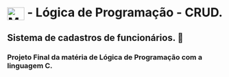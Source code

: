# <img align="center" alt="Math-C" height="30" width="40" src="https://cdn.jsdelivr.net/gh/devicons/devicon/icons/c/c-original.svg"> - Lógica de Programação - CRUD.

## Sistema de cadastros de funcionários. :floppy_disk: 

### Projeto Final da matéria de Lógica de Programação com a linguagem C. ###

